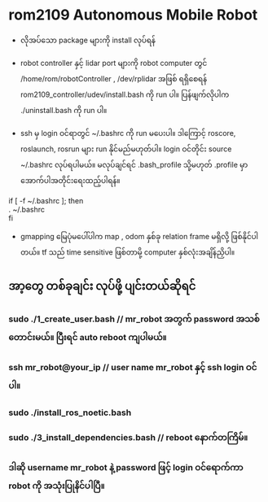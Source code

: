 # rom2109 Autonomous Mobile Robot

- လိုအပ်သော package များကို install လုပ်ရန် 

- robot controller နှင့် lidar port များကို robot computer တွင် /home/rom/robotController , /dev/rplidar အဖြစ် ရရှိစေရန်
  rom2109_controller/udev/install.bash ကို run ပါ။ ပြန်ဖျက်လိုပါက ./uninstall.bash ကို run ပါ။

- ssh မှ login ဝင်ရာတွင် ~/.bashrc ကို run မပေးပါ။ ဒါကြောင့် roscore, roslaunch, rosrun များ run နိုင်မည်မဟုတ်ပါ။  login   ဝင်တိုင်း source ~/.bashrc လုပ်ရပါမယ်။ မလုပ်ချင်ရင် .bash_profile သို့မဟုတ် .profile မှာ အောက်ပါအတိုင်းရေးထည့်ပါရန်။

if [ -f ~/.bashrc ]; then <br>
  . ~/.bashrc <br>
fi <br>

- gmapping မြေပုံမပေါ်ပါက map , odom နှစ်ခု relation frame မရှိလို့ ဖြစ်နိုင်ပါတယ်။ tf သည် time sensitive ဖြစ်တာမို့ computer နှစ်လုံးအချိန်ညှိပါ။ 


## အာ့တွေ တစ်ခုချင်း လုပ်ဖို့ ပျင်းတယ်ဆိုရင် 
### sudo ./1_create_user.bash               // mr_robot အတွက် password အသစ်တောင်းမယ်။ ပြီးရင် auto reboot ကျပါမယ်။
### ssh mr_robot@your_ip                    // user name mr_robot နှင့် ssh login ဝင်ပါ။
### sudo ./install_ros_noetic.bash          
### sudo ./3_install_dependencies.bash      // reboot နောက်တကြိမ်။
### ဒါဆို username mr_robot နဲ့ password ဖြင့် login ဝင်ရောက်ကာ robot ကို အသုံးပြုနိင်ပါပြီ။ 